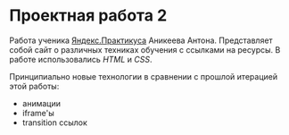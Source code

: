 # Проектная работа 2


Работа ученика [Яндекс.Практикуса](https://praktikum.yandex.ru/ "Яндекс.Практикум") Аникеева Антона.
Представляет собой сайт о различных техниках обучения с ссылками на ресурсы.
В работе использовались *HTML* и *CSS*.

Принципиально новые технологии в сравнении с прошлой итерацией этой работы:
* анимации
* iframe'ы
* transition ссылок
